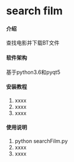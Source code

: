 # search film

#### 介绍
查找电影并下载BT文件

#### 软件架构
基于python3.6和pyqt5


#### 安装教程

1. xxxx
2. xxxx
3. xxxx

#### 使用说明

1. python searchFilm.py
2. xxxx
3. xxxx
